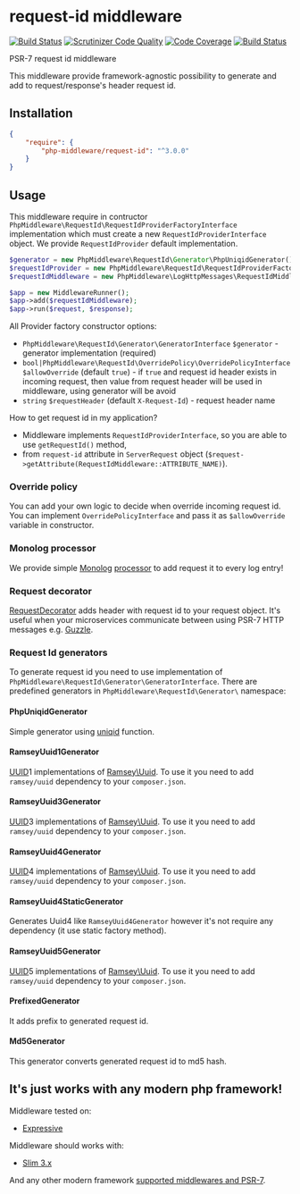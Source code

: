# request-id middleware

[![Build Status](https://travis-ci.org/php-middleware/request-id.svg?branch=master)](https://travis-ci.org/php-middleware/request-id)
[![Scrutinizer Code Quality](https://scrutinizer-ci.com/g/php-middleware/request-id/badges/quality-score.png?b=master)](https://scrutinizer-ci.com/g/php-middleware/request-id/?branch=master)
[![Code Coverage](https://scrutinizer-ci.com/g/php-middleware/request-id/badges/coverage.png?b=master)](https://scrutinizer-ci.com/g/php-middleware/request-id/?branch=master)
[![Build Status](https://scrutinizer-ci.com/g/php-middleware/request-id/badges/build.png?b=master)](https://scrutinizer-ci.com/g/php-middleware/request-id/build-status/master)

PSR-7 request id middleware

This middleware provide framework-agnostic possibility to generate and add to request/response's header request id.

## Installation

```json
{
    "require": {
        "php-middleware/request-id": "^3.0.0"
    }
}
```

## Usage

This middleware require in contructor `PhpMiddleware\RequestId\RequestIdProviderFactoryInterface` implementation which
must create a new `RequestIdProviderInterface` object. We provide `RequestIdProvider` default implementation.

```php
$generator = new PhpMiddleware\RequestId\Generator\PhpUniqidGenerator();
$requestIdProvider = new PhpMiddleware\RequestId\RequestIdProviderFactory($generator);
$requestIdMiddleware = new PhpMiddleware\LogHttpMessages\RequestIdMiddleware($requestIdProvider);

$app = new MiddlewareRunner();
$app->add($requestIdMiddleware);
$app->run($request, $response);
```

All Provider factory constructor options:

* `PhpMiddleware\RequestId\Generator\GeneratorInterface` `$generator` - generator implementation (required)
* `bool|PhpMiddleware\RequestId\OverridePolicy\OverridePolicyInterface` `$allowOverride` (default `true`) - if `true` and request id header exists in incoming request, then value from request header will be used in middleware, using generator will be avoid
* `string` `$requestHeader` (default `X-Request-Id`) - request header name

How to get request id in my application?

* Middleware implements `RequestIdProviderInterface`, so you are able to use `getRequestId()` method,
* from `request-id` attribute in `ServerRequest` object (`$request->getAttribute(RequestIdMiddleware::ATTRIBUTE_NAME)`).

### Override policy

You can add your own logic to decide when override incoming request id. You can implement `OverridePolicyInterface` and pass it as `$allowOverride` variable in constructor.

### Monolog processor

We provide simple [Monolog](https://github.com/Seldaek/monolog) [processor](src/MonologProcessor.php) to add request it to every log entry!

### Request decorator

[RequestDecorator](src/RequestDecorator.php) adds header with request id to your request object. It's useful when your microservices communicate between using PSR-7 HTTP messages e.g. [Guzzle](https://github.com/guzzle/guzzle).

### Request Id generators

To generate request id you need to use implementation of `PhpMiddleware\RequestId\Generator\GeneratorInterface`. There are predefined generators in `PhpMiddleware\RequestId\Generator\` namespace:

#### PhpUniqidGenerator

Simple generator using [uniqid](http://php.net/manual/en/function.uniqid.php) function.

#### RamseyUuid1Generator

[UUID](https://tools.ietf.org/html/rfc4122)1 implementations of [Ramsey\Uuid](https://github.com/ramsey/uuid). To use it you need to add `ramsey/uuid` dependency to your `composer.json`.

#### RamseyUuid3Generator

[UUID](https://tools.ietf.org/html/rfc4122)3 implementations of [Ramsey\Uuid](https://github.com/ramsey/uuid). To use it you need to add `ramsey/uuid` dependency to your `composer.json`.

#### RamseyUuid4Generator

[UUID](https://tools.ietf.org/html/rfc4122)4 implementations of [Ramsey\Uuid](https://github.com/ramsey/uuid). To use it you need to add `ramsey/uuid` dependency to your `composer.json`.

#### RamseyUuid4StaticGenerator

Generates Uuid4 like `RamseyUuid4Generator` however it's not require any dependency (it use static factory method).

#### RamseyUuid5Generator

[UUID](https://tools.ietf.org/html/rfc4122)5 implementations of [Ramsey\Uuid](https://github.com/ramsey/uuid). To use it you need to add `ramsey/uuid` dependency to your `composer.json`.

#### PrefixedGenerator

It adds prefix to generated request id.

#### Md5Generator

This generator converts generated request id to md5 hash.

## It's just works with any modern php framework!

Middleware tested on:
* [Expressive](https://github.com/zendframework/zend-expressive)

Middleware should works with:
* [Slim 3.x](https://github.com/slimphp/Slim)

And any other modern framework [supported middlewares and PSR-7](https://mwop.net/blog/2015-01-08-on-http-middleware-and-psr-7.html).
